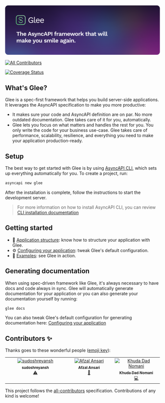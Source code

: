 ![Glee — The AsyncAPI framework that will make you smile again.](assets/readme-banner.png)

<!-- ALL-CONTRIBUTORS-BADGE:START - Do not remove or modify this section -->
[![All Contributors](https://img.shields.io/badge/all_contributors-3-orange.svg?style=flat-square)](#contributors-)
<!-- ALL-CONTRIBUTORS-BADGE:END -->


[![Coverage Status](https://coveralls.io/repos/github/asyncapi/glee/badge.svg?branch=master)](https://coveralls.io/github/asyncapi/glee?branch=master)

## What's Glee?

Glee is a spec-first framework that helps you build server-side applications. It leverages the AsyncAPI specification to make you more productive:

* It makes sure your code and AsyncAPI definition are on par. No more outdated documentation. Glee takes care of it for you, automatically.
* Glee lets you focus on what matters and handles the rest for you. You only write the code for your business use-case. Glee takes care of performance, scalability, resilience, and everything you need to make your application production-ready.

## Setup

The best way to get started with Glee is by using [AsyncAPI CLI](https://github.com/asyncapi/cli), which sets up everything automatically for you. To create a project, run:

```bash
asyncapi new glee
```

After the installation is complete, follow the instructions to start the development server.

> For more information on how to install AsyncAPI CLI, you can review [CLI installation documentation](https://www.asyncapi.com/docs/tools/cli/installation)

## Getting started

* :file_folder: [Application structure](docs/app-structure.md): know how to structure your application with Glee.
* :gear: [Configuring your application](docs/config-file.md): tweak Glee's default configuration.
* :rocket: [Examples](./examples): see Glee in action.

## Generating documentation

When using spec-driven framework like Glee, it's always necessary to have docs and code always in sync.
Glee will automatically generate documentation for your application or you can also generate your documentation yourself by running:

```bash
glee docs
```

You can also tweak Glee's default configuration for generating documentation here: [Configuring your application](docs/config-file.md)
## Contributors ✨

Thanks goes to these wonderful people ([emoji key](https://allcontributors.org/docs/en/emoji-key)):

<!-- ALL-CONTRIBUTORS-LIST:START - Do not remove or modify this section -->
<!-- prettier-ignore-start -->
<!-- markdownlint-disable -->
<table>
  <tbody>
    <tr>
      <td align="center" valign="top" width="14.28%"><a href="https://github.com/sudoshreyansh"><img src="https://avatars.githubusercontent.com/u/44190883?v=4?s=100" width="100px;" alt="sudoshreyansh"/><br /><sub><b>sudoshreyansh</b></sub></a><br /><a href="https://github.com/asyncapi/glee/commits?author=sudoshreyansh" title="Tests">⚠️</a></td>
      <td align="center" valign="top" width="14.28%"><a href="https://github.com/afzal442"><img src="https://avatars.githubusercontent.com/u/11625672?v=4?s=100" width="100px;" alt="Afzal Ansari"/><br /><sub><b>Afzal Ansari</b></sub></a><br /><a href="https://github.com/asyncapi/glee/commits?author=afzal442" title="Documentation">📖</a></td>
      <td align="center" valign="top" width="14.28%"><a href="https://github.com/KhudaDad414"><img src="https://avatars.githubusercontent.com/u/32505158?v=4?s=100" width="100px;" alt="Khuda Dad Nomani"/><br /><sub><b>Khuda Dad Nomani</b></sub></a><br /><a href="https://github.com/asyncapi/glee/commits?author=KhudaDad414" title="Code">💻</a></td>
    </tr>
  </tbody>
</table>

<!-- markdownlint-restore -->
<!-- prettier-ignore-end -->

<!-- ALL-CONTRIBUTORS-LIST:END -->

This project follows the [all-contributors](https://github.com/all-contributors/all-contributors) specification. Contributions of any kind is welcome!
